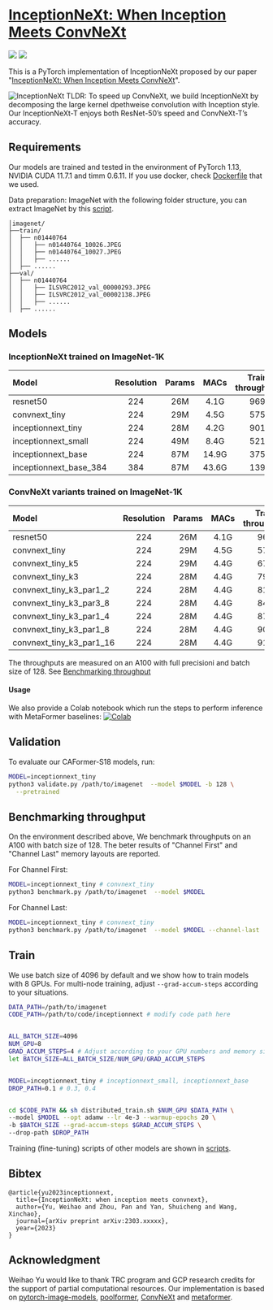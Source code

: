 # [InceptionNeXt: When Inception Meets ConvNeXt](https://arxiv.org/abs/2303.xxxxx)

<p align="left">
<a href="https://arxiv.org/abs/2303.xxxxx" alt="arXiv">
    <img src="https://img.shields.io/badge/arXiv-2203.xxxxx-b31b1b.svg?style=flat" /></a>
<a href="https://colab.research.google.com/github/sail-sg/metaformer/blob/main/misc/demo_inceptionnext.ipynb" alt="Colab">
    <img src="https://colab.research.google.com/assets/colab-badge.svg" /></a>
</p>

This is a PyTorch implementation of InceptionNeXt proposed by our paper "[InceptionNeXt: When Inception Meets ConvNeXt](https://arxiv.org/abs/2203.xxxxx)".

![InceptionNeXt](https://user-images.githubusercontent.com/15921929/228630174-1d31ac66-174b-4014-9f6a-b7e6d46af958.jpeg)
TLDR: To speed up ConvNeXt, we build InceptionNeXt by decomposing the large kernel dpethweise convolution with Inception style. Our InceptionNeXt-T enjoys both ResNet-50’s speed and ConvNeXt-T’s accuracy.


## Requirements
Our models are trained and tested in the environment of PyTorch 1.13, NVIDIA CUDA 11.7.1 and timm 0.6.11. If you use docker, check [Dockerfile](docker/Dockerfile) that we used.


Data preparation: ImageNet with the following folder structure, you can extract ImageNet by this [script](https://gist.github.com/BIGBALLON/8a71d225eff18d88e469e6ea9b39cef4).

```
│imagenet/
├──train/
│  ├── n01440764
│  │   ├── n01440764_10026.JPEG
│  │   ├── n01440764_10027.JPEG
│  │   ├── ......
│  ├── ......
├──val/
│  ├── n01440764
│  │   ├── ILSVRC2012_val_00000293.JPEG
│  │   ├── ILSVRC2012_val_00002138.JPEG
│  │   ├── ......
│  ├── ......
```


## Models
### InceptionNeXt trained on ImageNet-1K
| Model | Resolution | Params | MACs | Train throughput | Infer. throughput | Top1 Acc | Download |
| :---     |   :---:    |  :---: |  :---:  |  :---:  |  :---:  |  :---:  |  :---:  |
| resnet50 | 224 | 26M | 4.1G | 969 | 3149 | 78.4 | - |
| convnext_tiny | 224 | 29M | 4.5G | 575 | 2413 | 82.1 | - |
| inceptionnext_tiny | 224 | 28M | 4.2G | 901 | 2900 | 82.3 | [here]() |
| inceptionnext_small | 224 | 49M | 8.4G | 521 | 1750 | 83.5 | [here]() |
| inceptionnext_base | 224 | 87M | 14.9G | 375 | 1244 |  84.0 | [here]() |
| inceptionnext_base_384 | 384 | 87M | 43.6G | 139 | 428 | 85.2 | [here]() |

### ConvNeXt variants trained on ImageNet-1K
| Model | Resolution | Params | MACs | Train throughput | Infer. throughput | Top1 Acc | Download |
| :---     |   :---:    |  :---: |  :---:  |  :---:  |  :---:  |  :---:  |  :---:  |
| resnet50 | 224 | 26M | 4.1G | 969 | 3149 | 78.4 | - |
| convnext_tiny | 224 | 29M | 4.5G | 575 | 2413 | 82.1 | - |
| convnext_tiny_k5 | 224 | 29M | 4.4G | 675 | 2704 | 82.0 | [here]() |
| convnext_tiny_k3 | 224 | 28M | 4.4G | 798 | 2802 | 81.5 | [here]() |
| convnext_tiny_k3_par1_2 | 224 | 28M | 4.4G |  818 | 2740 | 81.4 | [here]() |
| convnext_tiny_k3_par3_8 | 224 | 28M | 4.4G |  847 | 2762 | 81.4 | [here]() |
| convnext_tiny_k3_par1_4 | 224 | 28M | 4.4G | 871 | 2808 | 81.3 | [here]() |
| convnext_tiny_k3_par1_8 | 224 | 28M | 4.4G | 901 | 2833 | 80.8 | [here]() |
| convnext_tiny_k3_par1_16 | 224 | 28M | 4.4G | 916 | 2846 | 80.1 | [here]() |

The throughputs are measured on an A100 with full precisioni and batch size of 128. See [Benchmarking throughput](#benchmarking-throughput)

#### Usage
We also provide a Colab notebook which run the steps to perform inference with MetaFormer baselines: [![Colab](https://colab.research.google.com/assets/colab-badge.svg)](https://colab.research.google.com/github/sail-sg/metaformer/blob/main/misc/demo__inceptionnext.ipynb)


## Validation

To evaluate our CAFormer-S18 models, run:

```bash
MODEL=inceptionnext_tiny
python3 validate.py /path/to/imagenet  --model $MODEL -b 128 \
  --pretrained
```

## Benchmarking throughput
On the environment described above, We benchmark throughputs on an A100 with batch size of 128. The beter results of "Channel First" and "Channel Last" memory layouts are reported.

For Channel First:
```bash
MODEL=inceptionnext_tiny # convnext_tiny
python3 benchmark.py /path/to/imagenet  --model $MODEL
```

For Channel Last:
```bash
MODEL=inceptionnext_tiny # convnext_tiny
python3 benchmark.py /path/to/imagenet  --model $MODEL --channel-last
```

## Train
We use batch size of 4096 by default and we show how to train models with 8 GPUs. For multi-node training, adjust `--grad-accum-steps` according to your situations.


```bash
DATA_PATH=/path/to/imagenet
CODE_PATH=/path/to/code/inceptionnext # modify code path here


ALL_BATCH_SIZE=4096
NUM_GPU=8
GRAD_ACCUM_STEPS=4 # Adjust according to your GPU numbers and memory size.
let BATCH_SIZE=ALL_BATCH_SIZE/NUM_GPU/GRAD_ACCUM_STEPS


MODEL=inceptionnext_tiny # inceptionnext_small, inceptionnext_base
DROP_PATH=0.1 # 0.3, 0.4


cd $CODE_PATH && sh distributed_train.sh $NUM_GPU $DATA_PATH \
--model $MODEL --opt adamw --lr 4e-3 --warmup-epochs 20 \
-b $BATCH_SIZE --grad-accum-steps $GRAD_ACCUM_STEPS \
--drop-path $DROP_PATH
```
Training (fine-tuning) scripts of other models are shown in [scripts](/scripts/).


## Bibtex
```
@article{yu2023inceptionnext,
  title={InceptionNeXt: when inception meets convnext},
  author={Yu, Weihao and Zhou, Pan and Yan, Shuicheng and Wang, Xinchao},
  journal={arXiv preprint arXiv:2303.xxxxx},
  year={2023}
}
```

## Acknowledgment
Weihao Yu would like to thank TRC program and GCP research credits for the support of partial computational resources. Our implementation is based on [pytorch-image-models](https://github.com/huggingface/pytorch-image-models), [poolformer](https://github.com/sail-sg/poolformer), [ConvNeXt](https://github.com/facebookresearch/ConvNeXt) and [metaformer](https://github.com/sail-sg/metaformer).